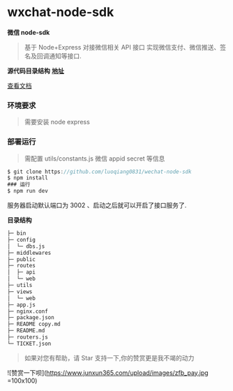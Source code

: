# wxchat-node-sdk

**微信 node-sdk**

> 基于 Node+Express 对接微信相关 API 接口 实现微信支付、微信推送、签名及回调通知等接口.

**源代码目录结构**
**[地址](https://github.com/luoqiang0831/wechat-node-sdk)**

<a href="#">查看文档</a>

<!-- ![project.png](https://i.loli.net/2017/12/07/5a28ea5c3468d.png) -->

### 环境要求

> 需要安装 node express

### 部署运行

> 需配置 utils/constants.js 微信 appid secret 等信息

```javascript
$ git clone https://github.com/luoqiang0831/wechat-node-sdk
$ npm install
### 运行
$ npm run dev
```

服务器启动默认端口为 3002 、启动之后就可以开启了接口服务了.

**目录结构**

```txt
├─ bin
├─ config
│  └─ dbs.js
├─ middlewares
├─ public
├─ routes
│  ├─ api
│  └─ web
├─ utils
├─ views
│  └─ web
├─ app.js
├─ nginx.conf
├─ package.json
├─ README copy.md
├─ README.md
├─ routers.js
└─ TICKET.json

```

> 如果对您有帮助，请 Star 支持一下,你的赞赏更是我不竭的动力

![赞赏一下呗](https://www.junxun365.com/upload/images/zfb_pay.jpg =100x100)
